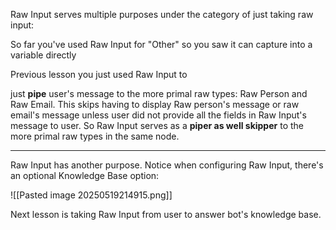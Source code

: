 Raw Input serves multiple purposes under the category of just taking raw input:

So far you've used Raw Input for "Other" so you saw it can capture into a variable directly

Previous lesson you just used Raw Input to 

just **pipe** user's message to the more primal raw types: Raw Person and Raw Email. This skips having to display Raw person's message or raw email's message unless user did not provide all the fields in Raw Input's message to user. So Raw Input serves as a **piper as well skipper** to the more primal raw types in the same node.

---

Raw Input has another purpose. Notice when configuring Raw Input, there's an optional Knowledge Base option:

![[Pasted image 20250519214915.png]]

Next lesson is taking Raw Input from user to answer bot's knowledge base. 